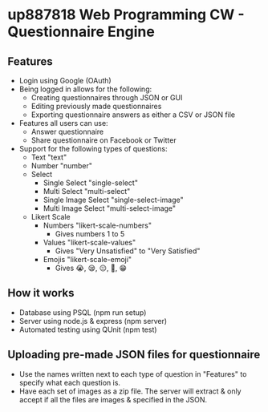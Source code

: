 # up887818 Web Programming CW - Questionnaire Engine

## Features
- Login using Google (OAuth)
- Being logged in allows for the following:
  - Creating questionnaires through JSON or GUI
  - Editing previously made questionnaires
  - Exporting questionnaire answers as either a CSV or JSON file
- Features all users can use:
  - Answer questionnaire
  - Share questionnaire on Facebook or Twitter
- Support for the following types of questions:
  - Text "text"
  - Number "number"
  - Select
    - Single Select "single-select"
    - Multi Select "multi-select"
    - Single Image Select "single-select-image"
    - Multi Image Select "multi-select-image"
  - Likert Scale
    - Numbers "likert-scale-numbers"
      - Gives numbers 1 to 5
    - Values "likert-scale-values"
      - Gives "Very Unsatisfied" to "Very Satisfied"
    - Emojis "likert-scale-emoji"
      - Gives 😭, 😪, 😐, 🙂, 😁

## How it works
- Database using PSQL (npm run setup)
- Server using node.js & express (npm server)
- Automated testing using QUnit (npm test)

## Uploading pre-made JSON files for questionnaire
- Use the names written next to each type of question in "Features" to specify what each question is.
- Have each set of images as a zip file. The server will extract & only accept if all the files are images & specified in the JSON.
